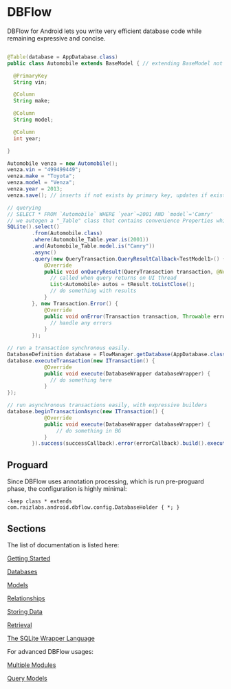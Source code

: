 # DBFlow

DBFlow for Android lets you write very efficient database code while remaining
expressive and concise.

```java

@Table(database = AppDatabase.class)
public class Automobile extends BaseModel { // extending BaseModel not required, you can also implement Model

  @PrimaryKey
  String vin;

  @Column
  String make;

  @Column
  String model;

  @Column
  int year;

}

Automobile venza = new Automobile();
venza.vin = "499499449";
venza.make = "Toyota";
venza.model = "Venza";
venza.year = 2013;
venza.save(); // inserts if not exists by primary key, updates if exists.

// querying
// SELECT * FROM `Automobile` WHERE `year`=2001 AND `model`='Camry'
// we autogen a "_Table" class that contains convenience Properties which provide easy SQL ops.
SQLite().select()
        .from(Automobile.class)
        .where(Automobile_Table.year.is(2001))
        .and(Automobile_Table.model.is("Camry"))
        .async()
        .query(new QueryTransaction.QueryResultCallback<TestModel1>() {
            @Override
            public void onQueryResult(QueryTransaction transaction, @NonNull CursorResult<TestModel1> tResult) {
              // called when query returns on UI thread
              List<Automobile> autos = tResult.toListClose();
              // do something with results
            }
        }, new Transaction.Error() {
            @Override
            public void onError(Transaction transaction, Throwable error) {
              // handle any errors
            }
        });

// run a transaction synchronous easily.
DatabaseDefinition database = FlowManager.getDatabase(AppDatabase.class);
database.executeTransaction(new ITransaction() {
            @Override
            public void execute(DatabaseWrapper databaseWrapper) {
              // do something here
            }
});

// run asynchronous transactions easily, with expressive builders
database.beginTransactionAsync(new ITransaction() {
            @Override
            public void execute(DatabaseWrapper databaseWrapper) {
                // do something in BG
            }
        }).success(successCallback).error(errorCallback).build().execute();

```

## Proguard

Since DBFlow uses annotation processing, which is run pre-proguard phase,
the configuration is highly minimal:

```
-keep class * extends com.raizlabs.android.dbflow.config.DatabaseHolder { *; }
```

## Sections

The list of documentation is listed here:

  [Getting Started](/usage2/GettingStarted.md)

  [Databases](/usage2/Databases.md)

  [Models](/usage2/Models.md)

  [Relationships](/usage2/Relationships.md)

  [Storing Data](/usage2/StoringData.md)

  [Retrieval](/usage2/Retrieval.md)

  [The SQLite Wrapper Language](/usage2/SQLiteWrapperLanguage.md)

For advanced DBFlow usages:

  [Multiple Modules](/usage2/MultipleModules.md)

  [Query Models](/usage2/QueryModels.md)

